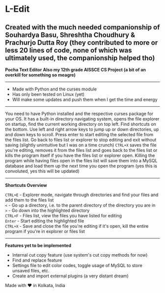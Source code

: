 # L-Edit
## Created with the much needed companionship of Souhardya Basu, Shreshtha Choudhury & Prachurjo Dutta Roy (they contributed to more or less 20 lines of code, none of which was ultimately used, the companionship helped tho)

**Pocha Text Editor**
**Also my 12th grade AISSCE CS Project (a bit of an overkill for something so meagre)**

---

- Made with Python and the curses module
- Has only been tested on Linux (yet)
- Will make some updates and push them when I get the time and energy

---

You need to have Python installed and the respective curses package for your OS.
It has a built-in directory navigating system, opens the file explorer on startup, find the current working directory on top left. Find shortcuts on the bottom.
Use left and right arrow keys to jump up or down directories, up and down keys to scroll.
Press enter to start editing the selected file from the files list. Go back to files list or explorer to stop editing and exit without saving (slightly unintuitive but I was on a time crunch)
`CTRL+X` saves the file you're editing, removes it from the files list and goes back to the files list or kills the program itself if you have the files list or explorer open.
Killing the program while having files open in the files list will save them into a MySQL database and load them up the next time you open the program (yes this is convoluted, yes this will be updated)

---

**Shortcuts Overview**

`CTRL+E` - Explorer mode, navigate through directories and find your files and add them to the files list
<br>
`<` - Go up a directory, i.e. to the parent directory of the directory you are in
<br>
`>` - Go down into the highlighted directory
<br>
`CTRL+F` - Files list, view the files you have listed for editing
<br>
`Enter` - Start editing the highlighted file
<br>
`CTRL+X` - Save and close the file you're editing if it's open, kill the entire program if you're in explorer or files list

---

**Features yet to be implemented**
- Internal cut copy feature (use system's cut copy methods for now)
- Find and replace feature
- Settings file to edit color codes, toggle usage of MySQL to store unsaved files, etc.
- Create and import external plugins (a very distant dream)


Made with ❤ in Kolkata, India
